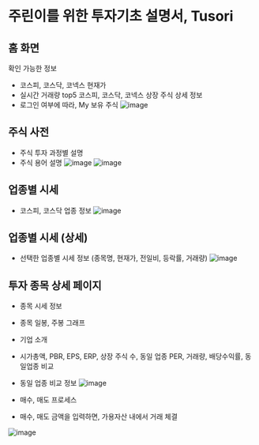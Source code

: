 # 주린이를 위한 투자기초 설명서, Tusori

## 홈 화면

확인 가능한 정보 
- 코스피, 코스닥, 코넥스 현재가 
- 실시간 거래량 top5 코스피, 코스닥, 코넥스 상장 주식 상세 정보 
- 로그인 여부에 따라, My 보유 주식 
![image](https://github.com/user-attachments/assets/b8790e88-d727-4971-a4af-4146a1c5b329)

## 주식 사전 
- 주식 투자 과정별 설명
- 주식 용어 설명 
![image](https://github.com/user-attachments/assets/91a9861f-d563-4d0a-878f-028d06f4da10)
![image](https://github.com/user-attachments/assets/d4ab9a7b-463f-471d-8194-ad3b0f252fbd)

## 업종별 시세 
- 코스피, 코스닥 업종 정보 
![image](https://github.com/user-attachments/assets/97d77bc9-21d9-46d4-bae5-4378ea05044a)


## 업종별 시세 (상세)
- 선택한 업종별 시세 정보 (종목명, 현재가, 전일비, 등락률, 거래량)
![image](https://github.com/user-attachments/assets/bf407b3c-6e78-416c-bd79-63a08b2efec6)

## 투자 종목 상세 페이지 
- 종목 시세 정보
- 종목 일봉, 주봉 그래프
- 기업 소개
- 시가총액, PBR, EPS, ERP, 상장 주식 수, 동일 업종 PER, 거래량, 배당수익률, 동일업종 비교
- 동일 업종 비교 정보
![image](https://github.com/user-attachments/assets/7f50bbf5-0d07-4770-a18f-b1c0bb5a2a3e)

- 매수, 매도 프로세스
- 매수, 매도 금액을 입력하면, 가용자산 내에서 거래 체결

![image](https://github.com/user-attachments/assets/dcf9380d-9e62-4e98-b334-9b88b47bc53c)

